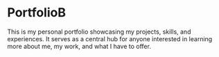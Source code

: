 # PortfolioB
This is my personal portfolio showcasing my projects, skills, and experiences. It serves as a central hub for anyone interested in learning more about me, my work, and what I have to offer.
